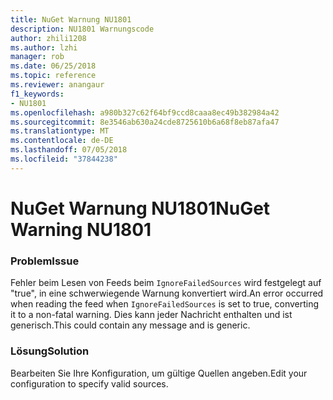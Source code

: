 ```yaml
---
title: NuGet Warnung NU1801
description: NU1801 Warnungscode
author: zhili1208
ms.author: lzhi
manager: rob
ms.date: 06/25/2018
ms.topic: reference
ms.reviewer: anangaur
f1_keywords:
- NU1801
ms.openlocfilehash: a980b327c62f64bf9ccd8caaa8ec49b382984a42
ms.sourcegitcommit: 8e3546ab630a24cde8725610b6a68f8eb87afa47
ms.translationtype: MT
ms.contentlocale: de-DE
ms.lasthandoff: 07/05/2018
ms.locfileid: "37844238"
---
```

# <a name="nuget-warning-nu1801"></a><span data-ttu-id="ff327-103">NuGet Warnung NU1801</span><span class="sxs-lookup"><span data-stu-id="ff327-103">NuGet Warning NU1801</span></span>

### <a name="issue"></a><span data-ttu-id="ff327-104">Problem</span><span class="sxs-lookup"><span data-stu-id="ff327-104">Issue</span></span>
<span data-ttu-id="ff327-105">Fehler beim Lesen von Feeds beim `IgnoreFailedSources` wird festgelegt auf "true", in eine schwerwiegende Warnung konvertiert wird.</span><span class="sxs-lookup"><span data-stu-id="ff327-105">An error occurred when reading the feed when `IgnoreFailedSources` is set to true, converting it to a non-fatal warning.</span></span> <span data-ttu-id="ff327-106">Dies kann jeder Nachricht enthalten und ist generisch.</span><span class="sxs-lookup"><span data-stu-id="ff327-106">This could contain any message and is generic.</span></span>

### <a name="solution"></a><span data-ttu-id="ff327-107">Lösung</span><span class="sxs-lookup"><span data-stu-id="ff327-107">Solution</span></span>
<span data-ttu-id="ff327-108">Bearbeiten Sie Ihre Konfiguration, um gültige Quellen angeben.</span><span class="sxs-lookup"><span data-stu-id="ff327-108">Edit your configuration to specify valid sources.</span></span>